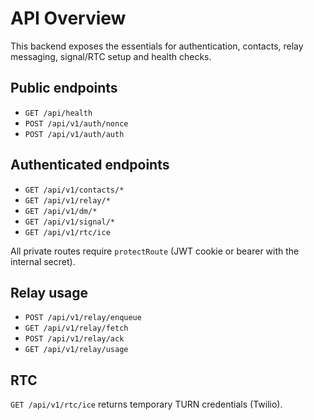 # API Overview

This backend exposes the essentials for authentication, contacts, relay messaging, signal/RTC setup and health checks.

## Public endpoints
- `GET /api/health`
- `POST /api/v1/auth/nonce`
- `POST /api/v1/auth/auth`

## Authenticated endpoints
- `GET /api/v1/contacts/*`
- `GET /api/v1/relay/*`
- `GET /api/v1/dm/*`
- `GET /api/v1/signal/*`
- `GET /api/v1/rtc/ice`

All private routes require `protectRoute` (JWT cookie or bearer with the internal secret).

## Relay usage
- `POST /api/v1/relay/enqueue`
- `GET /api/v1/relay/fetch`
- `POST /api/v1/relay/ack`
- `GET /api/v1/relay/usage`

## RTC
`GET /api/v1/rtc/ice` returns temporary TURN credentials (Twilio).

